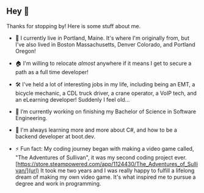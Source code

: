 ## Hey 👋

Thanks for stopping by! Here is some stuff about me.

- 🦞 I currently live in Portland, Maine. It's where I'm originally from, but I've also lived in Boston Massachusetts, Denver Colorado, and Portland Oregon!

- 🏠 I'm willing to relocate *almost* anywhere if it means I get to secure a path as a full time developer!

- 🛠️ I've held a lot of interesting jobs in my life, including being an EMT, a bicycle mechanic, a CDL truck driver, a crane operator, a VoIP tech, and an eLearning developer! Suddenly I feel old...

- 🔭 I’m currently working on finishing my Bachelor of Science in Software Engineering.
  
- 🌱 I'm always learning more and more about C#, and how to be a backend developer at boot.dev.

- ⚡ Fun fact: My coding journey began with making a video game called, "The Adventures of Sullivan", it was my second coding project ever.
[https://store.steampowered.com/app/1124430/The_Adventures_of_Sullivan/](url)
It took me two years and I was really happy to fulfill a lifelong dream of making my own video game. It's what inspired me to pursue a degree and work in programming.
